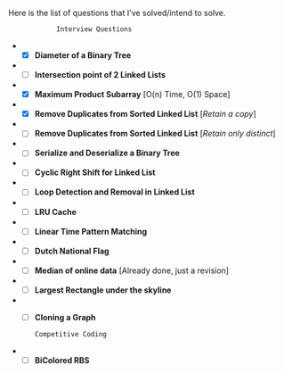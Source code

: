 Here is the list of questions that I've solved/intend to solve.   

                Interview Questions

* - [x] **Diameter of a Binary Tree**
* - [ ] **Intersection point of 2 Linked Lists**
* - [x] **Maximum Product Subarray** [O(n) Time, O(1) Space]
* - [x] **Remove Duplicates from Sorted Linked List** [_Retain a copy_]
* - [ ] **Remove Duplicates from Sorted Linked List** [_Retain only distinct_]
* - [ ] **Serialize and Deserialize a Binary Tree**
* - [ ] **Cyclic Right Shift for Linked List**
* - [ ] **Loop Detection and Removal in Linked List**
* - [ ] **LRU Cache**
* - [ ] **Linear Time Pattern Matching**
* - [ ] **Dutch National Flag**
* - [ ] **Median of online data** [Already done, just a revision]
* - [ ] **Largest Rectangle under the skyline**
* - [ ] **Cloning a Graph**   


        Competitive Coding
    
* - [ ] **BiColored RBS**
